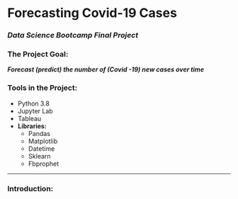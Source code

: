# Forecasting Covid-19 Cases
### _Data Science Bootcamp Final Project_ 

### The Project Goal:
 **_Forecast (predict) the number of (Covid -19) new cases over time_**
  
### Tools in the Project:
- Python 3.8
- Jupyter Lab
- Tableau
- **Libraries:**
   - Pandas 
   - Matplotlib
   - Datetime
   - Sklearn
   - Fbprophet
   
---

### Introduction:


 
    




